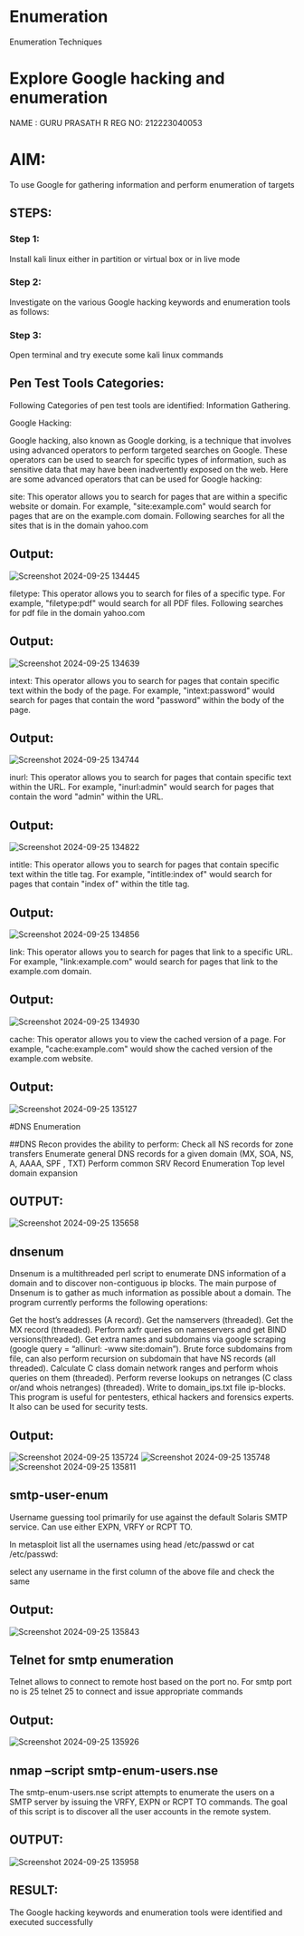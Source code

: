 # Enumeration
Enumeration Techniques

# Explore Google hacking and enumeration 
NAME : GURU PRASATH R 
REG NO: 212223040053

# AIM:

To use Google for gathering information and perform enumeration of targets

## STEPS:

### Step 1:

Install kali linux either in partition or virtual box or in live mode

### Step 2:

Investigate on the various Google hacking keywords and enumeration tools as follows:


### Step 3:
Open terminal and try execute some kali linux commands

## Pen Test Tools Categories:  

Following Categories of pen test tools are identified:
Information Gathering.

Google Hacking:

Google hacking, also known as Google dorking, is a technique that involves using advanced operators to perform targeted searches on Google. These operators can be used to search for specific types of information, such as sensitive data that may have been inadvertently exposed on the web. Here are some advanced operators that can be used for Google hacking:

site: This operator allows you to search for pages that are within a specific website or domain. For example, "site:example.com" would search for pages that are on the example.com domain.
Following searches for all the sites that is in the domain yahoo.com

## Output:
![Screenshot 2024-09-25 134445](https://github.com/user-attachments/assets/5a52717a-e8b7-4624-b095-147fc3b8e72d)



filetype: This operator allows you to search for files of a specific type. For example, "filetype:pdf" would search for all PDF files.
Following searches for pdf file in the domain yahoo.com
## Output:
![Screenshot 2024-09-25 134639](https://github.com/user-attachments/assets/08ce32de-c1ad-429c-8497-63973f4acdc9)




intext: This operator allows you to search for pages that contain specific text within the body of the page. For example, "intext:password" would search for pages that contain the word "password" within the body of the page.
## Output:
![Screenshot 2024-09-25 134744](https://github.com/user-attachments/assets/d9662994-4363-43a8-8066-6432274dd1cc)



inurl: This operator allows you to search for pages that contain specific text within the URL. For example, "inurl:admin" would search for pages that contain the word "admin" within the URL.
## Output:
![Screenshot 2024-09-25 134822](https://github.com/user-attachments/assets/6fdbce7d-3b6a-4524-bf6a-9624e47612ae)


intitle: This operator allows you to search for pages that contain specific text within the title tag. For example, "intitle:index of" would search for pages that contain "index of" within the title tag.
## Output:
![Screenshot 2024-09-25 134856](https://github.com/user-attachments/assets/dbb55d3b-868d-44c5-a793-bdb4d18d6498)


link: This operator allows you to search for pages that link to a specific URL. For example, "link:example.com" would search for pages that link to the example.com domain.
## Output:
![Screenshot 2024-09-25 134930](https://github.com/user-attachments/assets/b3bcf3e2-647c-4ffa-a4de-6d72cd9c6be8)


cache: This operator allows you to view the cached version of a page. For example, "cache:example.com" would show the cached version of the example.com website.
## Output:
![Screenshot 2024-09-25 135127](https://github.com/user-attachments/assets/014d2a82-f1cd-4be7-9459-a8cae66bd90e)

 
#DNS Enumeration


##DNS Recon
provides the ability to perform:
Check all NS records for zone transfers
Enumerate general DNS records for a given domain (MX, SOA, NS, A, AAAA, SPF , TXT)
Perform common SRV Record Enumeration
Top level domain expansion
## OUTPUT:
![Screenshot 2024-09-25 135658](https://github.com/user-attachments/assets/eedb2a9a-ae3d-46d7-a593-1300e05b1c3c)







## dnsenum
Dnsenum is a multithreaded perl script to enumerate DNS information of a domain and to discover non-contiguous ip blocks. The main purpose of Dnsenum is to gather as much information as possible about a domain. The program currently performs the following operations:

Get the host’s addresses (A record).
Get the namservers (threaded).
Get the MX record (threaded).
Perform axfr queries on nameservers and get BIND versions(threaded).
Get extra names and subdomains via google scraping (google query = “allinurl: -www site:domain”).
Brute force subdomains from file, can also perform recursion on subdomain that have NS records (all threaded).
Calculate C class domain network ranges and perform whois queries on them (threaded).
Perform reverse lookups on netranges (C class or/and whois netranges) (threaded).
Write to domain_ips.txt file ip-blocks.
This program is useful for pentesters, ethical hackers and forensics experts. It also can be used for security tests.
## Output:
![Screenshot 2024-09-25 135724](https://github.com/user-attachments/assets/a782db66-c5b4-478d-b89e-55c441b1169e)
![Screenshot 2024-09-25 135748](https://github.com/user-attachments/assets/fde593e4-bec2-4ccf-bcf0-5bb35b0617bf)
![Screenshot 2024-09-25 135811](https://github.com/user-attachments/assets/4c02a293-376b-4d89-9927-7f7286082efd)





## smtp-user-enum
Username guessing tool primarily for use against the default Solaris SMTP service. Can use either EXPN, VRFY or RCPT TO.


In metasploit list all the usernames using head /etc/passwd or cat /etc/passwd:

select any username in the first column of the above file and check the same
## Output:
![Screenshot 2024-09-25 135843](https://github.com/user-attachments/assets/85e3dd75-8460-4160-a774-5f8084c5c0c6)



## Telnet for smtp enumeration
Telnet allows to connect to remote host based on the port no. For smtp port no is 25
telnet <host address> 25 to connect
and issue appropriate commands
  
 ## Output:
 ![Screenshot 2024-09-25 135926](https://github.com/user-attachments/assets/32e136e4-a96c-42b3-b48b-cd5d07ec25f7)

  
  

## nmap –script smtp-enum-users.nse <hostname>

The smtp-enum-users.nse script attempts to enumerate the users on a SMTP server by issuing the VRFY, EXPN or RCPT TO commands. The goal of this script is to discover all the user accounts in the remote system.


## OUTPUT:
![Screenshot 2024-09-25 135958](https://github.com/user-attachments/assets/81712074-51c9-4f67-97f0-eb3eaf5e0fc9)


## RESULT:
The Google hacking keywords and enumeration tools were identified and executed successfully

